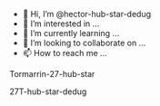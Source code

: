 - 👋 Hi, I’m @hector-hub-star-dedug
- 👀 I’m interested in ...
- 🌱 I’m currently learning ...
- 💞️ I’m looking to collaborate on ...
- 📫 How to reach me ...

<!---
hector-hub-star-dedug/hector-hub-star-dedug is a ✨ special ✨ repository because its `README.md` (this file) appears on your GitHub profile.
You can click the Preview link to take a look at your changes.
--->Tormarrin-27-hub-star
27T-hub-star-dedug

